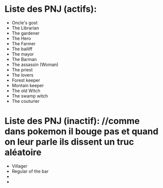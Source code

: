 # Liste des PNJ (actifs):
- Oncle's gost
- The Librarian
- The gardener
- The Hero
- The Farmer
- The bailiff
- The mayor
- The Barman
- The assassin (Woman)
- The priest 
- The lovers
- Forest keeper
- Montain keeper
- The old Witch
- The swamp witch
- The couturier

# Liste des PNJ (inactif):   //comme dans pokemon il bouge pas et quand on leur parle ils dissent un truc aléatoire 
- Villager 
- Regular of the bar 
-
-
